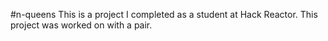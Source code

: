 #n-queens
This is a project I completed as a student at Hack Reactor. This project was worked on with a pair.
